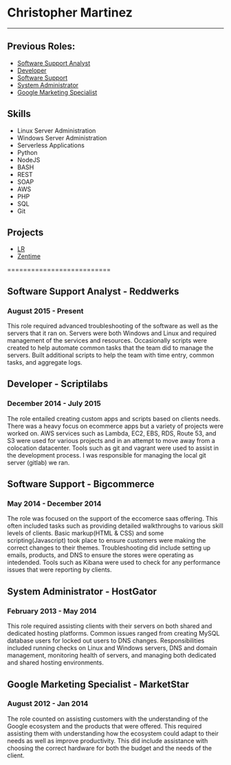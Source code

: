 # Christopher Martinez
----------------------
## Previous Roles: 
-   [Software Support Analyst](https://github.com/cmtzco/cmtzco#software-support-analyst---reddwerks)
-   [Developer](https://github.com/cmtzco/cmtzco#developer---scriptilabs)
-   [Software Support](https://github.com/cmtzco/cmtzco#software-support---bigcommerce)
-   [System Administrator](https://github.com/cmtzco/cmtzco#system-administrator---hostgator)
-   [Google Marketing Specialist](https://github.com/cmtzco/cmtzco#google-marketing-specialist---marketstar)

## Skills
-   Linux Server Administration
-   Windows Server Administration
-   Serverless Applications
-   Python
-   NodeJS
-   BASH
-   REST 
-   SOAP
-   AWS
-   PHP
-   SQL
-   Git

## Projects
-   [LR](https://github.com/cmtzco/lr)
-   [Zentime](https://github.com/cmtzco/zentime)

==========================
## Software Support Analyst - Reddwerks
### August 2015 - Present
This role required advanced troubleshooting of the software as well as the servers that it ran on.  Servers were both Windows and Linux and required management of the services and resources.  Occasionally scripts were created to help automate common tasks that the team did to manage the servers.  Built additional scripts to help the team with time entry, common tasks, and aggregate logs.


## Developer - Scriptilabs
### December 2014 - July 2015
The role entailed creating custom apps and scripts based on clients needs.  There was a heavy focus on ecommerce apps but a variety of projects were worked on.  AWS services such as Lambda, EC2, EBS, RDS, Route 53, and S3 were used for various projects and in an attempt to move away from a colocation datacenter.  Tools such as git and vagrant were used to assist in the development process.  I was responsible for managing the local git server (gitlab) we ran.  


## Software Support - Bigcommerce
### May 2014 - December 2014
The role was focused on the support of the eccomerce saas offering.  This often included tasks such as providing detailed walkthroughs to various skill levels of clients.  Basic markup(HTML & CSS) and some scripting(Javascript) took place to ensure customers were making the correct changes to their themes.  Troubleshooting did include setting up emails, products, and DNS to ensure the stores were operating as intedended.  Tools such as Kibana were used to check for any performance issues that were reporting by clients.


## System Administrator - HostGator
### February 2013 - May 2014
This role required assisting clients with their servers on both shared and dedicated hosting platforms.  Common issues ranged from creating MySQL database users for locked out users to DNS changes.  Responsibilities included running checks on Linux and Windows servers,  DNS and domain management,  monitoring health of servers, and managing both dedicated and shared hosting environments. 


## Google Marketing Specialist - MarketStar
### August 2012 - Jan 2014
The role counted on assisting customers with the understanding of the Google ecosystem and the products that were offered.  This required assisting them with understanding how the ecosystem could adapt to their needs as well as improve productivity.  This did include assistance with choosing the correct hardware for both the budget and the needs of the client. 
